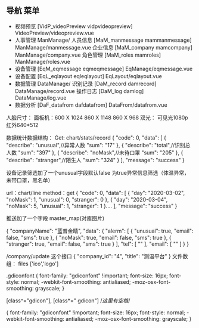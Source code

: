 <!--
 * @Description: 
 * @Version: 2.0
 * @Autor: Gordon
 * @Date: 2020-03-09 09:13:54
 * @LastEditors: Gordon
 * @LastEditTime: 2020-04-02 15:17:45
 -->

## 导航 菜单
- 视频预览  [VidP_videoPreview vidpvideopreview] VideoPreview/videopreview.vue
- 人事管理  ManManage/
	人员信息  [MaM_manmessage mammanmessage] ManManage/manmessage.vue
	企业信息  [MaM_company mamcompany] ManManage/company.vue
	角色管理  [MaM_roles mamroles] ManManage/roles.vue
- 设备管理	[EqM_eqmessage eqmeqmessage] EqManage/eqmessage.vue
- 设备配置  [EqL_eqlayout eqleqlayout] EqLayout/eqlayout.vue
- 数据管理  DataManage/
	识别记录  [DaM_record damrecord] DataManage/record.vue
	操作日志  [DaM_log damlog] DataManage/log.vue
- 数据分析  [DaF_datafrom dafdatafrom] DataFrom/datafrom.vue


人脸尺寸：
 面板机：600 X 1024    860 X 1148    860 X 968
 双光：  可见光1080p  红外640*512


 数据统计数据结构：
 Get: chart/stats/record
 {
    "code": 0,
    "data": [
        {
            "describe": "unusual",//异常人数
            "sum": "17"
        },
        {
            "describe": "total",//识别总人数
            "sum": "397"
        },
        {
            "describe": "noMask",//未待口罩
            "sum": "205"
        },
        {
            "describe": "stranger",//陌生人
            "sum": "324"
        }
    ],
    "message": "success"
}


设备记录筛选加了一个unusual字段默认false  为true异常信息筛选（体温异常，未带口罩，黑名单）



url：chart/line
method：get
{
    "code": 0,
    "data": [
        {
            "day": "2020-03-02",
            "noMask": 1,
            "unusual": 0,
            "stranger": 0
        },
        {
            "day": "2020-03-04",
            "noMask": 5,
            "unusual": 1,
            "stranger": 1
        }....
    ],
    "message": "success"
}


推送加了一个字段 master_map(对库图片)


{
  "companyName": "蓝普金睛",
  "data": {
    "alerm": [
      {
        "unusual": true,
        "email": false,
        "sms": true
      },
      {
        "noMask": true,
        "email": false,
        "sms": true
      },
      {
        "stranger": true,
        "email": false,
        "sms": true
      }
    ],
    "tel": [
      ""
    ],
    "email": [
      ""
    ]
  }
}


/company/update 这个接口
{
    "company_id": "4",
    "title": "测温平台"
}
文件数组： files ['ico','logo']


.gdiconfont {
  font-family: "gdiconfont" !important;
  font-size: 16px;
  font-style: normal;
  -webkit-font-smoothing: antialiased;
  -moz-osx-font-smoothing: grayscale;
}

[class^="gdicon"],
[class*=" gdicon"]
/*这里有空格*/

{
  font-family: "gdiconfont" !important;
  font-size: 16px;
  font-style: normal;
  -webkit-font-smoothing: antialiased;
  -moz-osx-font-smoothing: grayscale;
}